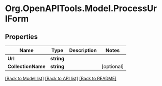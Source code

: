 # Org.OpenAPITools.Model.ProcessUrlForm

## Properties

Name | Type | Description | Notes
------------ | ------------- | ------------- | -------------
**Url** | **string** |  | 
**CollectionName** | **string** |  | [optional] 

[[Back to Model list]](../../README.md#documentation-for-models) [[Back to API list]](../../README.md#documentation-for-api-endpoints) [[Back to README]](../../README.md)

